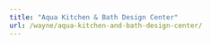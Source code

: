 ```yaml
---
title: "Aqua Kitchen & Bath Design Center"
url: /wayne/aqua-kitchen-and-bath-design-center/
---
```

